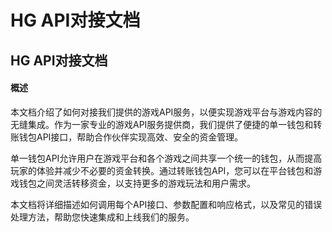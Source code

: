 # HG API对接文档

## HG API对接文档

#### 概述 <a href="#gai-shu" id="gai-shu"></a>

本文档介绍了如何对接我们提供的游戏API服务，以便实现游戏平台与游戏内容的无缝集成。作为一家专业的游戏API服务提供商，我们提供了便捷的单一钱包和转账钱包API接口，帮助合作伙伴实现高效、安全的资金管理。

单一钱包API允许用户在游戏平台和各个游戏之间共享一个统一的钱包，从而提高玩家的体验并减少不必要的资金转换。通过转账钱包API，您可以在平台钱包和游戏钱包之间灵活转移资金，以支持更多的游戏玩法和用户需求。

本文档将详细描述如何调用每个API接口、参数配置和响应格式，以及常见的错误处理方法，帮助您快速集成和上线我们的服务。
